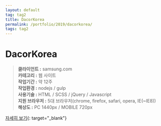 ```yaml
---
layout: default
tag: tag2
title: DacorKorea
permalink: /portfolio/2019/dacorkorea/
tags: tag2
---
```

# DacorKorea
> **클라이언트 :** samsung.com   
> **카테고리 :** 웹 사이트   
> **작업기간 :** 약 12주   
> **작업환경 :** nodejs / gulp   
> **사용기술 :** HTML / SCSS / jQuery / Javascript   
> **지원 브라우저 :** 5대 브라우저(chrome, firefox, safari, opera, IE(~IE8))   
> **해상도 :** PC 1440px / MOBILE 720px   

[자세히 보기](https://dacorkorea.com/){: target="_blank"}